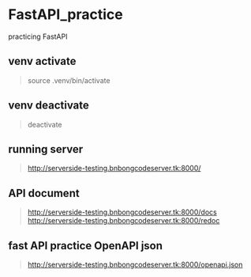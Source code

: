 # FastAPI_practice
practicing FastAPI

## venv activate
 > source .venv/bin/activate

## venv deactivate
 > deactivate

## running server
 > http://serverside-testing.bnbongcodeserver.tk:8000/

## API document
 > http://serverside-testing.bnbongcodeserver.tk:8000/docs
 > http://serverside-testing.bnbongcodeserver.tk:8000/redoc

## fast API practice OpenAPI json
 > http://serverside-testing.bnbongcodeserver.tk:8000/openapi.json